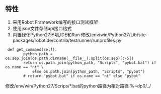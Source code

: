  ## 特性
 1. 采用Robot Framework编写的接口测试框架
 2. 使用json文件存储api接口格式
 3. 内置绿化Python27环境,IDE和Run
 修改/env/win/Python27/Lib/site-packages/robotide/contrib/testrunner/runprofiles.py
```
 def get_command(self):
        python_path = os.sep.join(os.path.dirname(__file__).split(os.sep)[:-5])
        return os.path.join(python_path, "Scripts", "pybot.bat") if os.name == "nt" \
            else os.path.join(python_path, "Scripts", "pybot")
        # return "pybot.bat" if os.name == "nt" else "pybot"
```

修改/env/win/Python27/Scrips/*.bat的python路径为相对路径 %~dp0/../